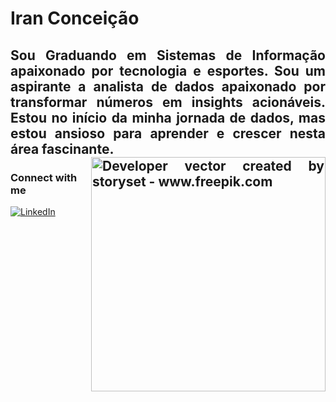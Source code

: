 
<h1>
  <a href="https://github.com/IraanC">
  </a>
  <span>Iran Conceição</span>
</h1>
<h2> 
<p align="justify">  
 Sou Graduando em Sistemas de Informação apaixonado por tecnologia e esportes. Sou um aspirante a analista de dados apaixonado por transformar números em insights acionáveis. Estou no início da minha jornada de dados, mas estou ansioso para aprender e crescer nesta área fascinante.

 <img align="right" alt="Developer vector created by storyset - www.freepik.com" height="375" src="https://i.postimg.cc/g2Zhyhds/new-app-development-desktop.png">




### Connect with me

[![LinkedIn](https://img.shields.io/badge/-LinkedIn-000?style=for-the-badge&logo=linkedin&logoColor=blue&color:FFF)](https://www.linkedin.com/in/iranconcei%C3%A7%C3%A3o/)
